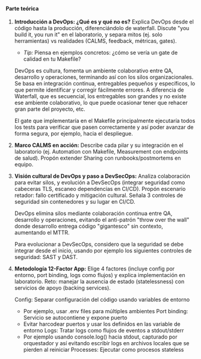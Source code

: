 #### Parte teórica

1. **Introducción a DevOps: ¿Qué es y qué no es?**
   Explica DevOps desde el código hasta la producción, diferenciándolo de waterfall. Discute "you build it, you run it" en el laboratorio, y separa mitos (ej. solo herramientas) vs realidades (CALMS, feedback, métricas, gates).

   * *Tip:* Piensa en ejemplos concretos: ¿cómo se vería un gate de calidad en tu Makefile?

   DevOps es cultura, fomenta un ambiente colaborativo entre QA, desarrollo y operaciones, terminando así con los silos organizacionales. Se basa en integración continua, entregables pequeños y específicos, lo que permite identificar y corregir fácilmente errores. A diferencia de Waterfall, que es secuencial, los entregables son grandes y no existe ese ambiente colaborativo, lo que puede ocasionar tener que rehacer gran parte del proyecto, etc.

   El gate que implementaría en el Makefile principalmente ejecutaría todos los tests para verificar que pasen correctamente y así poder avanzar de forma segura, por ejemplo, hacia el despliegue.

2. **Marco CALMS en acción:**
   Describe cada pilar y su integración en el laboratorio (ej. Automation con Makefile, Measurement con endpoints de salud). Propón extender Sharing con runbooks/postmortems en equipo.


3. **Visión cultural de DevOps y paso a DevSecOps:**
   Analiza colaboración para evitar silos, y evolución a DevSecOps (integrar seguridad como cabeceras TLS, escaneo dependencias en CI/CD).
   Propón escenario retador: fallo certificado y mitigación cultural. Señala 3 controles de seguridad sin contenedores y su lugar en CI/CD.

   DevOps elimina silos mediante colaboración continua entre QA, desarrollo y operaciones, evitando el anti-patrón "throw over the wall" donde desarrollo entrega código "gigantesco" sin contexto,  aumentando el MTTR.

   Para evolucionar a DevSecOps, considero que la seguridad se debe integrar desde el inicio, usando por ejemplo los siguientes controles de seguridad: SAST y DAST.


4. **Metodología 12-Factor App:**
   Elige 4 factores (incluye config por entorno, port binding, logs como flujos) y explica implementación en laboratorio.
   Reto: manejar la ausencia de estado (statelessness) con servicios de apoyo (backing services).

   Config: Separar configuración del código usando variables de entorno
    - Por ejemplo, usar .env files para múltiples ambientes
   Port binding: Servicio se autocontiene y expone puerto
    - Evitar harcodear puertos y usar los definidos en las variable de entorno
   Logs: Tratar logs como flujos de eventos a stdout/stderr
    - Por ejemplo usando console.log() hacia stdout, capturado por orquestador y así evitando escribir logs en archivos locales que se pierden al reiniciar
   Processes: Ejecutar como procesos stateless
